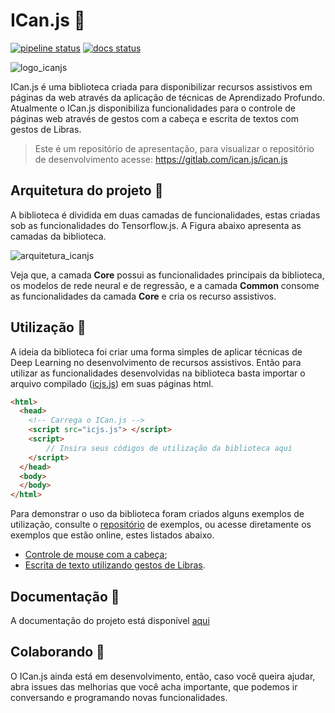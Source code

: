 # ICan.js :tophat:

[![pipeline status](https://gitlab.com/ican.js/ican.js/badges/master/pipeline.svg)](https://gitlab.com/ican.js/ican.js/commits/master)
[![docs status](https://icanjs.netlify.com/docs/badge.svg)](https://icanjs.netlify.com/docs/source.html)

![logo_icanjs](https://icanjs.netlify.com/static/img/pagina_gitlab.png)


ICan.js é uma biblioteca criada para disponibilizar recursos assistivos em páginas da web através da aplicação de técnicas de Aprendizado Profundo. Atualmente o ICan.js disponibiliza funcionalidades para o controle de páginas web através de gestos com a cabeça e escrita de textos com gestos de Libras.

> Este é um repositório de apresentação, para visualizar o repositório de desenvolvimento acesse: https://gitlab.com/ican.js/ican.js

## Arquitetura do projeto :construction_worker:

A biblioteca é dividida em duas camadas de funcionalidades, estas criadas sob as funcionalidades do Tensorflow.js. A Figura abaixo apresenta as camadas da biblioteca.

![arquitetura_icanjs](https://icanjs.netlify.com/static/img/arquitetura_icanjs2.jpeg)

Veja que, a camada **Core** possui as funcionalidades principais da biblioteca, os modelos de rede neural e de regressão, e a camada **Common** consome as funcionalidades da camada **Core** e cria os recurso assistivos.

## Utilização :space_invader:

A ideia da biblioteca foi criar uma forma simples de aplicar técnicas de Deep Learning no desenvolvimento de recursos assistivos. Então para utilizar as funcionalidades desenvolvidas na biblioteca basta importar o arquivo compilado ([icjs.js](https://icanjs.netlify.com/res/icjs.js)) em suas páginas html.

```html
<html>
  <head>
    <!-- Carrega o ICan.js -->
    <script src="icjs.js"> </script>
    <script>
        // Insira seus códigos de utilização da biblioteca aqui
    </script>
  </head>
  <body>
  </body>
</html>
```

Para demonstrar o uso da biblioteca foram criados alguns exemplos de utilização, consulte o [repositório](https://gitlab.com/ican.js/examples) de exemplos, ou acesse diretamente os exemplos que estão online, estes listados abaixo.

* [Controle de mouse com a cabeça](https://icanjs-examples.netlify.com/controle-de-mouse/);
* [Escrita de texto utilizando gestos de Libras](https://icanjs-examples.netlify.com/escrita-de-texto/).

## Documentação :notebook_with_decorative_cover:

A documentação do projeto está disponível [aqui](https://icanjs.netlify.com/docs/)

## Colaborando :balloon:

O ICan.js ainda está em desenvolvimento, então, caso você queira ajudar, abra issues das melhorias que você acha importante, que podemos ir conversando e programando novas funcionalidades.
